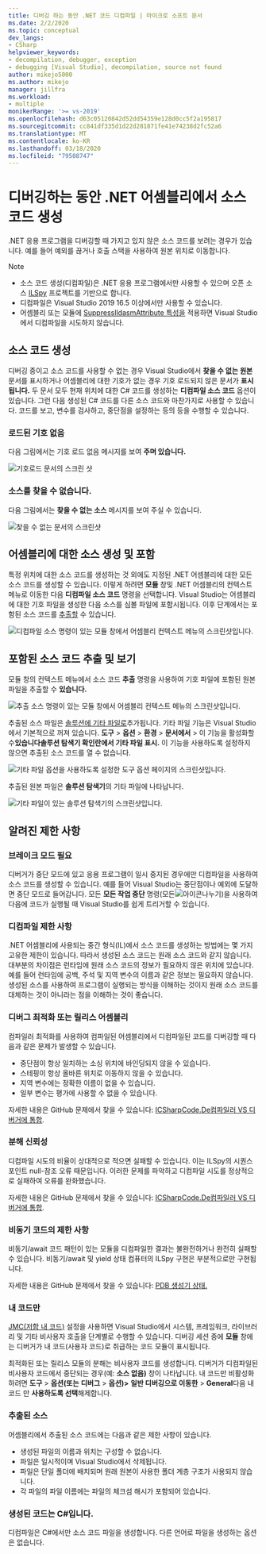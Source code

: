 ```yaml
---
title: 디버깅 하는 동안 .NET 코드 디컴파일 | 마이크로 소프트 문서
ms.date: 2/2/2020
ms.topic: conceptual
dev_langs:
- CSharp
helpviewer_keywords:
- decompilation, debugger, exception
- debugging [Visual Studio], decompilation, source not found
author: mikejo5000
ms.author: mikejo
manager: jillfra
ms.workload:
- multiple
monikerRange: '>= vs-2019'
ms.openlocfilehash: d63c05120842d52dd54359e128d0cc5f2a195817
ms.sourcegitcommit: cc841df335d1d22d281871fe41e74238d2fc52a6
ms.translationtype: MT
ms.contentlocale: ko-KR
ms.lasthandoff: 03/18/2020
ms.locfileid: "79508747"
---
```

# <a name="generate-source-code-from-net-assemblies-while-debugging"></a>디버깅하는 동안 .NET 어셈블리에서 소스 코드 생성

.NET 응용 프로그램을 디버깅할 때 가지고 있지 않은 소스 코드를 보려는 경우가 있습니다. 예를 들어 예외를 끊거나 호출 스택을 사용하여 원본 위치로 이동합니다.

> [!NOTE]
> * 소스 코드 생성(디컴파일)은 .NET 응용 프로그램에서만 사용할 수 있으며 오픈 소스 [ILSpy](https://github.com/icsharpcode/ILSpy) 프로젝트를 기반으로 합니다.
> * 디컴파일은 Visual Studio 2019 16.5 이상에서만 사용할 수 있습니다.
> * 어셈블리 또는 모듈에 [SuppressIldasmAttribute 특성을](https://docs.microsoft.com/dotnet/api/system.runtime.compilerservices.suppressildasmattribute) 적용하면 Visual Studio에서 디컴파일을 시도하지 않습니다.

## <a name="generate-source-code"></a>소스 코드 생성

디버깅 중이고 소스 코드를 사용할 수 없는 경우 Visual Studio에서 **찾을 수 없는 원본** 문서를 표시하거나 어셈블리에 대한 기호가 없는 경우 기호 로드되지 않은 문서가 **표시됩니다.** 두 문서 모두 현재 위치에 대한 C# 코드를 생성하는 **디컴파일 소스 코드** 옵션이 있습니다. 그런 다음 생성된 C# 코드를 다른 소스 코드와 마찬가지로 사용할 수 있습니다. 코드를 보고, 변수를 검사하고, 중단점을 설정하는 등의 등을 수행할 수 있습니다.

### <a name="no-symbols-loaded"></a>로드된 기호 없음

다음 그림에서는 기호 로드 없음 메시지를 보여 **주며 있습니다.**

![기호로드 문서의 스크린 샷](media/decompilation-no-symbol-found.png)

### <a name="source-not-found"></a>소스를 찾을 수 없습니다.

다음 그림에서는 **찾을 수 없는 소스** 메시지를 보여 주실 수 있습니다.

![찾을 수 없는 문서의 스크린샷](media/decompilation-no-source-found.png)

## <a name="generate-and-embed-sources-for-an-assembly"></a>어셈블리에 대한 소스 생성 및 포함

특정 위치에 대한 소스 코드를 생성하는 것 외에도 지정된 .NET 어셈블리에 대한 모든 소스 코드를 생성할 수 있습니다. 이렇게 하려면 **모듈** 창및 .NET 어셈블리의 컨텍스트 메뉴로 이동한 다음 **디컴파일 소스 코드** 명령을 선택합니다. Visual Studio는 어셈블리에 대한 기호 파일을 생성한 다음 소스를 심볼 파일에 포함시됩니다. 이후 단계에서는 포함된 소스 코드를 [추출할](#extract-and-view-the-embedded-source-code) 수 있습니다.

![디컴파일 소스 명령이 있는 모듈 창에서 어셈블리 컨텍스트 메뉴의 스크린샷입니다.](media/decompilation-decompile-source-code.png)

## <a name="extract-and-view-the-embedded-source-code"></a>포함된 소스 코드 추출 및 보기

모듈 창의 컨텍스트 메뉴에서 소스 코드 **추출** 명령을 사용하여 기호 파일에 포함된 원본 파일을 추출할 수 **있습니다.**

![추출 소스 명령이 있는 모듈 창에서 어셈블리 컨텍스트 메뉴의 스크린샷입니다.](media/decompilation-extract-source-code.png)

추출된 소스 파일은 [솔루션에 기타 파일로](../ide/reference/miscellaneous-files.md)추가됩니다. 기타 파일 기능은 Visual Studio에서 기본적으로 꺼져 있습니다. **도구** > **옵션** > **환경** > **문서에서** > 이 기능을 활성화할 수**있습니다솔루션 탐색기 확인란에서 기타 파일 표시.** 이 기능을 사용하도록 설정하지 않으면 추출된 소스 코드를 열 수 없습니다.

![기타 파일 옵션을 사용하도록 설정한 도구 옵션 페이지의 스크린샷입니다.](media/decompilation-tools-options-misc-files.png)

추출된 원본 파일은 **솔루션 탐색기**의 기타 파일에 나타납니다.

![기타 파일이 있는 솔루션 탐색기의 스크린샷입니다.](media/decompilation-solution-explorer.png)

## <a name="known-limitations"></a>알려진 제한 사항

### <a name="requires-break-mode"></a>브레이크 모드 필요

디버거가 중단 모드에 있고 응용 프로그램이 일시 중지된 경우에만 디컴파일을 사용하여 소스 코드를 생성할 수 있습니다. 예를 들어 Visual Studio는 중단점이나 예외에 도달하면 중단 모드로 들어갑니다. 모든 **모든 작업 중단** 명령(모든![아이콘](media/decompilation-break-all.png)나누기)을 사용하여 다음에 코드가 실행될 때 Visual Studio를 쉽게 트리거할 수 있습니다.

### <a name="decompilation-limitations"></a>디컴파일 제한 사항

.NET 어셈블리에 사용되는 중간 형식(IL)에서 소스 코드를 생성하는 방법에는 몇 가지 고유한 제한이 있습니다. 따라서 생성된 소스 코드는 원래 소스 코드와 같지 않습니다. 대부분의 차이점은 런타임에 원래 소스 코드의 정보가 필요하지 않은 위치에 있습니다. 예를 들어 런타임에 공백, 주석 및 지역 변수의 이름과 같은 정보는 필요하지 않습니다. 생성된 소스를 사용하여 프로그램이 실행되는 방식을 이해하는 것이지 원래 소스 코드를 대체하는 것이 아니라는 점을 이해하는 것이 좋습니다.

### <a name="debug-optimized-or-release-assemblies"></a>디버그 최적화 또는 릴리스 어셈블리

컴파일러 최적화를 사용하여 컴파일된 어셈블리에서 디컴파일된 코드를 디버깅할 때 다음과 같은 문제가 발생할 수 있습니다.
- 중단점이 항상 일치하는 소싱 위치에 바인딩되지 않을 수 있습니다.
- 스테핑이 항상 올바른 위치로 이동하지 않을 수 있습니다.
- 지역 변수에는 정확한 이름이 없을 수 있습니다.
- 일부 변수는 평가에 사용할 수 없을 수 있습니다.

자세한 내용은 GitHub 문제에서 찾을 수 있습니다: [ICSharpCode.De컴파일러 VS 디버거에 통합](https://github.com/icsharpcode/ILSpy/issues/1901).

### <a name="decompilation-reliability"></a>분해 신뢰성

디컴파일 시도의 비율이 상대적으로 적으면 실패할 수 있습니다. 이는 ILSpy의 시퀀스 포인트 null-참조 오류 때문입니다.  이러한 문제를 파악하고 디컴파일 시도를 정상적으로 실패하여 오류를 완화했습니다.

자세한 내용은 GitHub 문제에서 찾을 수 있습니다: [ICSharpCode.De컴파일러 VS 디버거에 통합](https://github.com/icsharpcode/ILSpy/issues/1901).

### <a name="limitations-with-async-code"></a>비동기 코드의 제한 사항

비동기/await 코드 패턴이 있는 모듈을 디컴파일한 결과는 불완전하거나 완전히 실패할 수 있습니다. 비동기/await 및 yield 상태 컴퓨터의 ILSpy 구현은 부분적으로만 구현됩니다. 

자세한 내용은 GitHub 문제에서 찾을 수 있습니다: [PDB 생성기 상태.](https://github.com/icsharpcode/ILSpy/issues/1422)

### <a name="just-my-code"></a>내 코드만

[JMC(저함 내 코드)](https://docs.microsoft.com/visualstudio/debugger/just-my-code) 설정을 사용하면 Visual Studio에서 시스템, 프레임워크, 라이브러리 및 기타 비사용자 호출을 단계별로 수행할 수 있습니다. 디버깅 세션 중에 **모듈** 창에는 디버거가 내 코드(사용자 코드)로 취급하는 코드 모듈이 표시됩니다.

최적화된 또는 릴리스 모듈의 분해는 비사용자 코드를 생성합니다. 디버거가 디컴파일된 비사용자 코드에서 중단되는 경우(예: **소스 없음)** 창이 나타납니다. 내 코드만 비활성화하려면 **도구** > **옵션(또는** **디버그** > **옵션)>** **일반 디버깅으로 이동한** > **General**다음 내 코드 만 **사용하도록 선택**해제합니다.

### <a name="extracted-sources"></a>추출된 소스

어셈블리에서 추출된 소스 코드에는 다음과 같은 제한 사항이 있습니다.
- 생성된 파일의 이름과 위치는 구성할 수 없습니다.
- 파일은 일시적이며 Visual Studio에서 삭제됩니다.
- 파일은 단일 폴더에 배치되며 원래 원본이 사용한 폴더 계층 구조가 사용되지 않습니다.
- 각 파일의 파일 이름에는 파일의 체크섬 해시가 포함되어 있습니다.

### <a name="generated-code-is-c-only"></a>생성된 코드는 C#입니다.
디컴파일은 C#에서만 소스 코드 파일을 생성합니다. 다른 언어로 파일을 생성하는 옵션은 없습니다.
